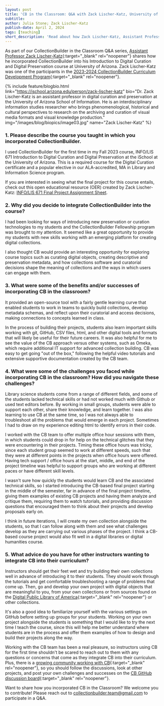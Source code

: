 ```yaml
---
layout: post
title: 'CB in the Classroom: Q&A with Zack Lischer-Katz, University of Arizona'
subtitle:
author: Julia Stone; Zack Lischer-Katz
publish-date: April 2, 2024
tags: [teaching]
short_description: 'Read about how Zack Lischer-Katz, Assistant Professor at the University of Arizona School of Information, integrated CollectionBuilder into his Introduction to Digital Curation and Digital Preservation course at University of Arizona.'
---
```


As part of our CollectionBuilder in the Classroom Q&A series, [Assistant Professor Zack Lischer-Katz](https://ischool.arizona.edu/person/zack-lischer-katz){:target="_blank" rel="noopener"} shares how he incorporated CollectionBuilder into his Introduction to Digital Curation and Digital Preservation course at University of Arizona. Zack Lischer-Katz was one of the participants in the [2023-2024 CollectionBuilder Curriculum Development Program](/community/instructor-incentives.html){:target="_blank" rel="noopener"}. 

{% include feature/blogbio.html link="https://ischool.arizona.edu/person/zack-lischer-katz" bio="Dr. Zack Lischer-Katz is an assistant professor in digital curation and preservation at the University of Arizona School of Information. He is an interdisciplinary information studies researcher who brings phenomenological, historical and cultural perspectives to research on the archiving and curation of visual media formats and visual knowledge production." img="/images/blog/biopics/image03.jpg" name="Zack Lischer-Katz" %}

### 1. Please describe the course you taught in which you incorporated CollectionBuilder.

I used CollectionBuilder for the first time in my Fall 2023 course, INFO/LIS 671 Introduction to Digital Curation and Digital Preservation at the iSchool at the University of Arizona. This is a required course for the Digital Curation certificate and a popular elective in our ALA-accredited, MA in Library and Information Science program.

<p class="box-success">If you are interested in seeing what the final project for this course entails, check out this open educational resource (OER) created by Zack Lischer-Katz: <a href="/assets/pdf/cb-671-assignment-oer.pdf" target="_blank">INFO/LIS 671 Final Project Assignment Sheet</a>.</p>

### 2. Why did you decide to integrate CollectionBuilder into the course?

I had been looking for ways of introducing new preservation or curation technologies to my students and the CollectionBuilder Fellowship program was brought to my attention. It seemed like a great opportunity to provide my students with new skills working with an emerging platform for creating digital collections. 

I also thought CB would provide an interesting opportunity for exploring course topics such as curating digital objects, creating descriptive and preservation metadata, and how collections software and curatorial decisions shape the meaning of collections and the ways in which users can engage with them.

### 3. What were some of the benefits and/or successes of incorporating CB in the classroom?

It provided an open-source tool with a fairly gentle learning curve that enabled students to work in teams to quickly build collections, develop metadata schemas, and reflect upon their curatorial and access decisions, making connections to concepts learned in class. 

In the process of building their projects, students also learn important skills working with git, GitHub, CSV files, html, and other digital tools and formats that will likely be useful for their future careers. It was also helpful for me to see the value of the CB approach versus other systems, such as Omeka, which require additional IT support for advanced collection building. CB was easy to get going "out of the box," following the helpful video tutorials and extensive supportive documentation created by the CB team. 

### 4. What were some of the challenges you faced while incorporating CB in the classroom? How did you navigate these challenges? 

Library science students come from a range of different fields, and some of the students lacked technical skills or had not worked much with Github or used text editors before. By working in small groups, students were able to support each other, share their knowledge, and learn together. I was also learning to use CB at the same time, so I was not always able to troubleshoot all the problems that would emerge in each project. Sometimes I had to draw on my experience editing html to identify errors in their code. 

I worked with the CB team to offer multiple office hour sessions with them, in which students could drop in for help on the technical glitches that they were encountering in their projects. Timing these office hours was tricky, since each student group seemed to work at different speeds, such that they were at different points in the projects when office hours were offered. Having tech support / office hours at the start, middle, and end of the project timeline was helpful to support groups who are working at different paces or have different skill levels. 

I wasn't sure how quickly the students would learn CB and the associated technical skills, so I started introducing the CB-based final project starting in the middle of the semester, far in advance of the final project timeline, giving them examples of existing CB projects and having them analyze and critique them, requiring them to watch tutorials, and providing discussion questions that encouraged them to think about their projects and develop proposals early on. 

I think in future iterations, I will create my own collection alongside the students, so that I can follow along with them and see what challenges develop as they are carrying out various phases of the project. I think a CB-based course project would also fit well in a digital libraries or digital humanities course. 

### 5. What advice do you have for other instructors wanting to integrate CB into their curriculum?

Instructors should get their feet wet and try building their own collections well in advance of introducing it to their students. They should work through the tutorials and get comfortable troubleshooting a range of problems that come up. Then, go and develop your own project with digital objects that are meaningful to you, from your own collections or from sources found on the [Digital Public Library of America](https://dp.la){:target="_blank" rel="noopener"} or other collections. 

It's also a good idea to familiarize yourself with the various settings on GitHub before setting up groups for your students. Working on your own project alongside the students is something that I would like to try the next time I teach the course, since this will help me better understand where students are in the process and offer them examples of how to design and build their projects along the way. 

Working with the CB team has been a real pleasure, so instructors using CB for the first time shouldn't be scared to reach out to them with any questions or concerns that come as they integrate CB into their curriculum. Plus, there is a [growing community working with CB](https://collectionbuilder.github.io/community/spaces/){:target="_blank" rel="noopener"}, so you should follow the discussions, look at other projects, and post your own challenges and successes on the [CB GitHub discussion board](https://github.com/orgs/CollectionBuilder/discussions){:target="_blank" rel="noopener"}. 

<p class="box-warning">Want to share how you incorporated CB in the Classroom? We welcome you to contribute! Please reach out to <a href="mailto:collectionbuilder.team@gmail.com" target="_blank">collectionbuilder.team@gmail.com</a> to participate in a Q&A.</p>